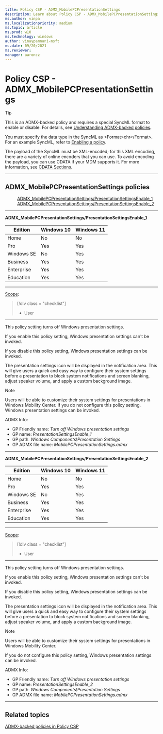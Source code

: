 ```yaml
---
title: Policy CSP - ADMX_MobilePCPresentationSettings
description: Learn about Policy CSP - ADMX_MobilePCPresentationSettings.
ms.author: vinpa
ms.localizationpriority: medium
ms.topic: article
ms.prod: w10
ms.technology: windows
author: vinaypamnani-msft
ms.date: 09/20/2021
ms.reviewer:
manager: aaroncz
---
```


# Policy CSP - ADMX_MobilePCPresentationSettings

> [!TIP]
> This is an ADMX-backed policy and requires a special SyncML format to enable or disable. For details, see [Understanding ADMX-backed policies](../understanding-admx-backed-policies.md).
>
> You must specify the data type in the SyncML as &lt;Format&gt;chr&lt;/Format&gt;. For an example SyncML, refer to [Enabling a policy](../understanding-admx-backed-policies.md#enabling-a-policy).
>
> The payload of the SyncML must be XML-encoded; for this XML encoding, there are a variety of online encoders that you can use. To avoid encoding the payload, you can use CDATA if your MDM supports it. For more information, see [CDATA Sections](http://www.w3.org/TR/REC-xml/#sec-cdata-sect).

<hr/>

<!--Policies-->
## ADMX_MobilePCPresentationSettings policies

<dl>
  <dd>
    <a href="#admx-mobilepcpresentationsettings-presentationsettingsenable_1">ADMX_MobilePCPresentationSettings/PresentationSettingsEnable_1</a>
  </dd>
  <dd>
    <a href="#admx-mobilepcpresentationsettings-presentationsettingsenable_2">ADMX_MobilePCPresentationSettings/PresentationSettingsEnable_2</a>
  </dd>
</dl>

<hr/>

<!--Policy-->

<a href="" id="admx-mobilepcpresentationsettings-presentationsettingsenable_1"></a>**ADMX_MobilePCPresentationSettings/PresentationSettingsEnable_1**


<!--SupportedSKUs-->

|Edition|Windows 10|Windows 11|
|--- |--- |--- |
|Home|No|No|
|Pro|Yes|Yes|
|Windows SE|No|Yes|
|Business|Yes|Yes|
|Enterprise|Yes|Yes|
|Education|Yes|Yes|

<!--/SupportedSKUs-->
<hr/>

<!--Scope-->
[Scope](./policy-configuration-service-provider.md#policy-scope):

> [!div class = "checklist"]
> * User

<hr/>

<!--/Scope-->
<!--Description-->
This policy setting turns off Windows presentation settings.

If you enable this policy setting, Windows presentation settings can't be invoked.

If you disable this policy setting, Windows presentation settings can be invoked.

The presentation settings icon will be displayed in the notification area. This will give users a quick and easy way to configure their system settings before a presentation to block system notifications and screen blanking, adjust speaker volume, and apply a custom background image.

> [!NOTE]
> Users will be able to customize their system settings for presentations in Windows Mobility Center.
If you do not configure this policy setting, Windows presentation settings can be invoked.


<!--/Description-->


<!--ADMXBacked-->
ADMX Info:
-   GP Friendly name: *Turn off Windows presentation settings*
-   GP name: *PresentationSettingsEnable_1*
-   GP path: *Windows Components\Presentation Settings*
-   GP ADMX file name: *MobilePCPresentationSettings.admx*

<!--/ADMXBacked-->
<!--/Policy-->
<hr/>

<!--Policy-->
<a href="" id="admx-mobilepcpresentationsettings-presentationsettingsenable_2"></a>**ADMX_MobilePCPresentationSettings/PresentationSettingsEnable_2**

<!--SupportedSKUs-->

|Edition|Windows 10|Windows 11|
|--- |--- |--- |
|Home|No|No|
|Pro|Yes|Yes|
|Windows SE|No|Yes|
|Business|Yes|Yes|
|Enterprise|Yes|Yes|
|Education|Yes|Yes|

<!--/SupportedSKUs-->
<hr/>

<!--Scope-->
[Scope](./policy-configuration-service-provider.md#policy-scope):

> [!div class = "checklist"]
> * User

<hr/>

<!--/Scope-->
<!--Description-->
This policy setting turns off Windows presentation settings.

If you enable this policy setting, Windows presentation settings can't be invoked.

If you disable this policy setting, Windows presentation settings can be invoked.

The presentation settings icon will be displayed in the notification area. This will give users a quick and easy way to configure their system settings before a presentation to block system notifications and screen blanking, adjust speaker volume, and apply a custom background image.

> [!NOTE]
> Users will be able to customize their system settings for presentations in Windows Mobility Center.

If you do not configure this policy setting, Windows presentation settings can be invoked.

<!--/Description-->


<!--ADMXBacked-->
ADMX Info:
-   GP Friendly name: *Turn off Windows presentation settings*
-   GP name: *PresentationSettingsEnable_2*
-   GP path: *Windows Components\Presentation Settings*
-   GP ADMX file name: *MobilePCPresentationSettings.admx*
<!--/ADMXBacked-->
<!--/Policy-->
<hr/>

<!--/Policies-->

## Related topics

[ADMX-backed policies in Policy CSP](./policies-in-policy-csp-admx-backed.md)